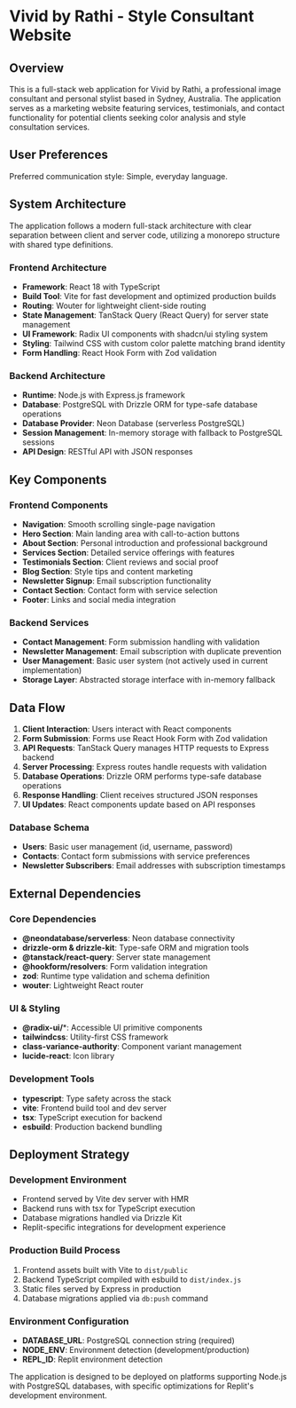 # Vivid by Rathi - Style Consultant Website

## Overview

This is a full-stack web application for Vivid by Rathi, a professional image consultant and personal stylist based in Sydney, Australia. The application serves as a marketing website featuring services, testimonials, and contact functionality for potential clients seeking color analysis and style consultation services.

## User Preferences

Preferred communication style: Simple, everyday language.

## System Architecture

The application follows a modern full-stack architecture with clear separation between client and server code, utilizing a monorepo structure with shared type definitions.

### Frontend Architecture
- **Framework**: React 18 with TypeScript
- **Build Tool**: Vite for fast development and optimized production builds
- **Routing**: Wouter for lightweight client-side routing
- **State Management**: TanStack Query (React Query) for server state management
- **UI Framework**: Radix UI components with shadcn/ui styling system
- **Styling**: Tailwind CSS with custom color palette matching brand identity
- **Form Handling**: React Hook Form with Zod validation

### Backend Architecture
- **Runtime**: Node.js with Express.js framework
- **Database**: PostgreSQL with Drizzle ORM for type-safe database operations
- **Database Provider**: Neon Database (serverless PostgreSQL)
- **Session Management**: In-memory storage with fallback to PostgreSQL sessions
- **API Design**: RESTful API with JSON responses

## Key Components

### Frontend Components
- **Navigation**: Smooth scrolling single-page navigation
- **Hero Section**: Main landing area with call-to-action buttons
- **About Section**: Personal introduction and professional background
- **Services Section**: Detailed service offerings with features
- **Testimonials Section**: Client reviews and social proof
- **Blog Section**: Style tips and content marketing
- **Newsletter Signup**: Email subscription functionality
- **Contact Section**: Contact form with service selection
- **Footer**: Links and social media integration

### Backend Services
- **Contact Management**: Form submission handling with validation
- **Newsletter Management**: Email subscription with duplicate prevention
- **User Management**: Basic user system (not actively used in current implementation)
- **Storage Layer**: Abstracted storage interface with in-memory fallback

## Data Flow

1. **Client Interaction**: Users interact with React components
2. **Form Submission**: Forms use React Hook Form with Zod validation
3. **API Requests**: TanStack Query manages HTTP requests to Express backend
4. **Server Processing**: Express routes handle requests with validation
5. **Database Operations**: Drizzle ORM performs type-safe database operations
6. **Response Handling**: Client receives structured JSON responses
7. **UI Updates**: React components update based on API responses

### Database Schema
- **Users**: Basic user management (id, username, password)
- **Contacts**: Contact form submissions with service preferences
- **Newsletter Subscribers**: Email addresses with subscription timestamps

## External Dependencies

### Core Dependencies
- **@neondatabase/serverless**: Neon database connectivity
- **drizzle-orm & drizzle-kit**: Type-safe ORM and migration tools
- **@tanstack/react-query**: Server state management
- **@hookform/resolvers**: Form validation integration
- **zod**: Runtime type validation and schema definition
- **wouter**: Lightweight React router

### UI & Styling
- **@radix-ui/***: Accessible UI primitive components
- **tailwindcss**: Utility-first CSS framework
- **class-variance-authority**: Component variant management
- **lucide-react**: Icon library

### Development Tools
- **typescript**: Type safety across the stack
- **vite**: Frontend build tool and dev server
- **tsx**: TypeScript execution for backend
- **esbuild**: Production backend bundling

## Deployment Strategy

### Development Environment
- Frontend served by Vite dev server with HMR
- Backend runs with tsx for TypeScript execution
- Database migrations handled via Drizzle Kit
- Replit-specific integrations for development experience

### Production Build Process
1. Frontend assets built with Vite to `dist/public`
2. Backend TypeScript compiled with esbuild to `dist/index.js`
3. Static files served by Express in production
4. Database migrations applied via `db:push` command

### Environment Configuration
- **DATABASE_URL**: PostgreSQL connection string (required)
- **NODE_ENV**: Environment detection (development/production)
- **REPL_ID**: Replit environment detection

The application is designed to be deployed on platforms supporting Node.js with PostgreSQL databases, with specific optimizations for Replit's development environment.